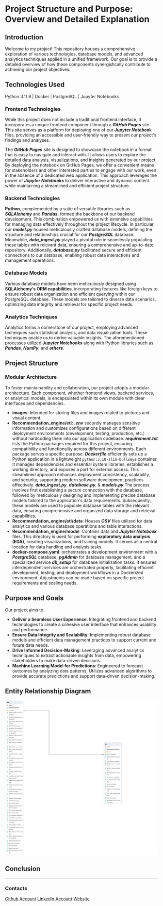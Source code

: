 

# Project Structure and Purpose: Overview and Detailed Explanation

## Introduction

Welcome to my project! This repository houses a comprehensive exploration of various technologies, database models, and advanced analytics techniques applied in a unified framework. Our goal is to provide a detailed overview of how these components synergistically contribute to achieving our project objectives.

## Technologies Used

Python 3.11.9 | Docker | PostgreSQL | Jupyter Notebooks

### Frontend Technologies

While this project does not include a traditional frontend interface, it incorporates a unique frontend component through a ***GitHub Pages*** site. This site serves as a platform for deploying one of our ***Jupyter Noteboo***k files, providing an accessible and user-friendly way to present our project's findings and analyses.

The ***GitHub Pages*** site is designed to showcase the notebook in a format that is easy to navigate and interact with. It allows users to explore the detailed data analysis, visualizations, and insights generated by our project. By deploying the notebook on GitHub Pages, we offer a convenient means for stakeholders and other interested parties to engage with our work, even in the absence of a dedicated web application.
This approach leverages the power of ***Jupyter Notebooks*** to deliver interactive and dynamic content while maintaining a streamlined and efficient project structure.

### Backend Technologies

**Python**, complemented by a suite of versatile libraries such as ***SQLAlchemy*** and ***Pandas***, formed the backbone of our backend development. This combination empowered us with extensive capabilities for managing data effectively throughout the project lifecycle. In particular, our ***model.py*** housed meticulously crafted database models, defining the structure and relationships crucial for our ***PostgreSQL*** database. Meanwhile, ***data_ingest.py*** played a pivotal role in seamlessly populating these tables with relevant data, ensuring a comprehensive and up-to-date repository. Additionally, ***database.py*** facilitated secure and efficient connections to our database, enabling robust data interactions and management operations.

### Database Models

Various database models have been meticulously designed using **SQLAlchemy's ORM capabilities**, incorporating features like foreign keys to ensure robust data organization and efficient querying within our PostgreSQL database. These models are tailored to diverse data scenarios, optimizing data integrity and retrieval for specific project needs.

### Analytics Techniques

Analytics forms a cornerstone of our project, employing advanced techniques such statistical analysis, and data visualization tools. These techniques enable us to derive valuable insights. The aforementioned processes utilized ***Jupyter Notebooks*** along with Python libraries such as ***Pandas***, ***NumPy***, and ***others***.

## Project Structure


### Modular Architecture

To foster maintainability and collaboration, our project adopts a modular architecture. Each component, whether frontend views, backend services, or analytical models, is encapsulated within its own module with clear interfaces and dependencies. 
- **images**: Intended for storing files and images related to pictures and visual content.
- **Recommendation_engine/etl**: 
            ***.env*** securely manages sensitive information and customizes configurations based on different deployment environments (development, testing, production, etc.) without hardcoding them into our application codebase.
            ***requirement.txt*** lists the Python packages required for this project, ensuring compatibility and functionality across different environments. Each package serves a specific purpose.
            ***Dockerfile*** efficiently sets up a Python application in a lightweight `python:3.10-slim-bullseye` container. It manages dependencies and essential system libraries, establishes a working directory, and exposes a port for external access. This streamlined approach enhances deployment consistency, scalability, and security, supporting modern software development practices effectively.
            ***data_ingest.py***, ***database.py***, & ***models.py*** The process involves first establishing a secure connection with the database, followed by meticulously designing and implementing precise database models tailored to the application's data requirements. Subsequently, these models are used to populate database tables with the relevant data, ensuring comprehensive and organized data storage and retrieval capabilities.
- **Recommendation_engine/etl/data**: Houses ***CSV*** files utilized for data analytics and various database operations and table interactions.
- **Recommendation_engine/model**: Contains data and ***Jupyter Notebook*** files. This directory is used for performing **exploratory data analysis (EDA)**, creating visualizations, and training models. It serves as a central location for data handling and analysis tasks.
- **docker-compose.yaml**: orchestrates a development environment with a ***PostgreSQL*** database, ***pgAdmin*** for database management, and a specialized service ***db_setup*** for database initialization tasks. It ensures interdependent services are orchestrated properly, facilitating efficient development, testing, and deployment workflows in a Dockerized environment. Adjustments can be made based on specific project requirements and scaling needs.

## Purpose and Goals

Our project aims to:
- **Deliver a Seamless User Experience**: Integrating frontend and backend technologies to create a cohesive user interface that enhances usability and performance.
- **Ensure Data Integrity and Scalability**: Implementing robust database models and efficient data management practices to support current and future data needs.
- **Drive Informed Decision-Making**: Leveraging advanced analytics techniques to extract actionable insights from data, empowering stakeholders to make data-driven decisions.
- **Machine Learning Model for Predictions**: Engineered to forecast outcomes by analyzing data patterns. Utilizes advanced algorithms to provide accurate predictions and support data-driven decision-making.
## Entity Relationship Diagram


![Entity Relationship Diagram](images/erd_picture.png) 

## Conclusion

---
### Contacts
[Github Account](https://github.com/Aleqyan666) 
[LinkedIn Account](https://www.linkedin.com/in/hayk-alekyan-900797204/)
[Website](https://aleqyan666.github.io/internship.github.io/#/)
<!-- # Entity Relationship Diagram -->